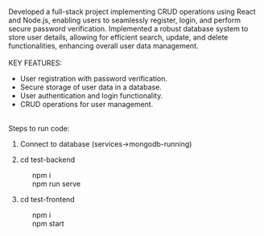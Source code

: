 Developed a full-stack project implementing CRUD operations using React and Node.js, enabling users to seamlessly register, login, and perform secure password verification.
Implemented a robust database system to store user details, allowing for efficient search, update, and delete functionalities, enhancing overall user data management.
<br>
<br>KEY FEATURES:<br>
<ul>
  <li>User registration with password verification.</li>
  <li>Secure storage of user data in a database.</li>
  <li>User authentication and login functionality.</li>
  <li>CRUD operations for user management.</li>
</ul>
<br>
Steps to run code:

1) Connect to database (services->mongodb-running)
2) cd test-backend
     <ul>npm i</ul>
     <ul>npm run serve</ul>

3) cd test-frontend
     <ul>npm i</ul>
     <ul>npm start</ul>
